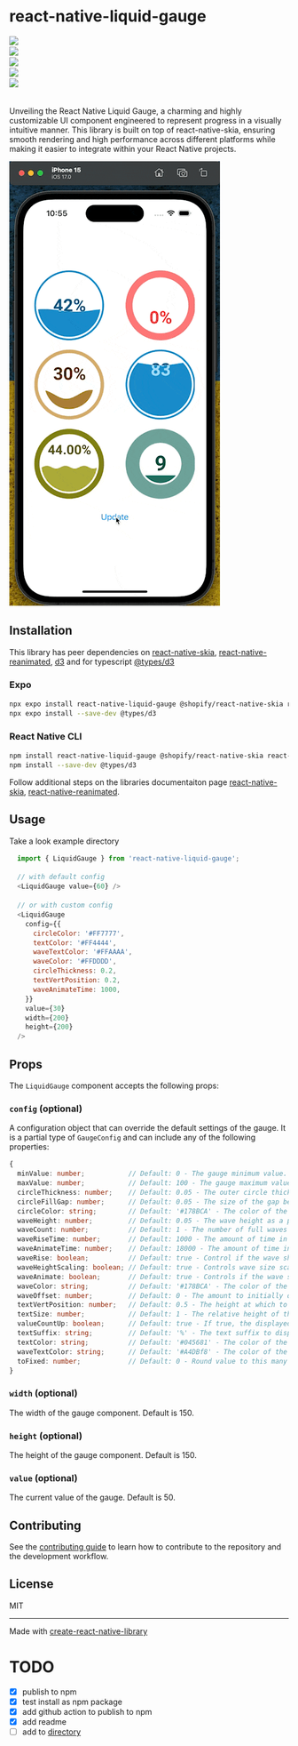 # react-native-liquid-gauge

<div align="left">
  <a align="center" href="https://github.com/dimaportenko?tab=followers">
    <img src="https://img.shields.io/github/followers/dimaportenko?label=Follow%20%40dimaportenko&style=social" />
  </a>
  <br/>
  <a align="center" href="https://twitter.com/dimaportenko">
    <img src="https://img.shields.io/twitter/follow/dimaportenko?label=Follow%20%40dimaportenko&style=social" />
  </a>
  <br/>
  <a align="center" href="https://www.youtube.com/channel/UCReKeeIMZywvQoaZPZKzQbQ">
    <img src="https://img.shields.io/youtube/channel/subscribers/UCReKeeIMZywvQoaZPZKzQbQ" />
  </a>
  <br/>
  <a align="center" href="https://www.youtube.com/channel/UCReKeeIMZywvQoaZPZKzQbQ">
    <img src="https://img.shields.io/youtube/channel/views/UCReKeeIMZywvQoaZPZKzQbQ" />
  </a>
  <br/>
  <a align="center" href="https://www.twitch.tv/lost_semicolon">
    <img src="https://img.shields.io/twitch/status/lost_semicolon?style=social" />
  </a>
</div>
<br/>


Unveiling the React Native Liquid Gauge, a charming and highly customizable UI component engineered to represent progress in a visually intuitive manner. This library is built on top of react-native-skia, ensuring smooth rendering and high performance across different platforms while making it easier to integrate within your React Native projects.

![demo](https://raw.githubusercontent.com/dimaportenko/react-native-liquid-gauge/main/docs/demo.gif)

## Installation

This library has peer dependencies on [react-native-skia](https://shopify.github.io/react-native-skia/docs/getting-started/installation/), [react-native-reanimated](https://docs.swmansion.com/react-native-reanimated/docs/fundamentals/getting-started/#installation), [d3](https://www.npmjs.com/package/d3) and for typescript [@types/d3](https://github.com/DefinitelyTyped/DefinitelyTyped/tree/master/types/d3)

### Expo
```sh
npx expo install react-native-liquid-gauge @shopify/react-native-skia react-native-reanimated d3
npx expo install --save-dev @types/d3
```


### React Native CLI
```sh
npm install react-native-liquid-gauge @shopify/react-native-skia react-native-reanimated d3
npm install --save-dev @types/d3
```



Follow additional steps on the libraries documentaiton page [react-native-skia](https://shopify.github.io/react-native-skia/docs/getting-started/installation/), [react-native-reanimated](https://docs.swmansion.com/react-native-reanimated/docs/fundamentals/getting-started/#installation).

## Usage

Take a look example directory

```js
  import { LiquidGauge } from 'react-native-liquid-gauge';

  // with default config
  <LiquidGauge value={60} />

  // or with custom config
  <LiquidGauge
    config={{
      circleColor: '#FF7777',
      textColor: '#FF4444',
      waveTextColor: '#FFAAAA',
      waveColor: '#FFDDDD',
      circleThickness: 0.2,
      textVertPosition: 0.2,
      waveAnimateTime: 1000,
    }}
    value={30}
    width={200}
    height={200}
  />
```

## Props

The `LiquidGauge` component accepts the following props:

### `config` (optional)
A configuration object that can override the default settings of the gauge. It is a partial type of `GaugeConfig` and can include any of the following properties:

```typescript
{
  minValue: number;           // Default: 0 - The gauge minimum value.
  maxValue: number;           // Default: 100 - The gauge maximum value.
  circleThickness: number;    // Default: 0.05 - The outer circle thickness as a percentage of its radius.
  circleFillGap: number;      // Default: 0.05 - The size of the gap between the outer circle and wave circle as a percentage of the outer circles radius.
  circleColor: string;        // Default: '#178BCA' - The color of the outer circle.
  waveHeight: number;         // Default: 0.05 - The wave height as a percentage of the radius of the wave circle.
  waveCount: number;          // Default: 1 - The number of full waves per width of the wave circle.
  waveRiseTime: number;       // Default: 1000 - The amount of time in milliseconds for the wave to rise from 0 to its final height.
  waveAnimateTime: number;    // Default: 18000 - The amount of time in milliseconds for a full wave to enter the wave circle.
  waveRise: boolean;          // Default: true - Control if the wave should rise from 0 to its full height, or start at its full height.
  waveHeightScaling: boolean; // Default: true - Controls wave size scaling at low and high fill percentages.
  waveAnimate: boolean;       // Default: true - Controls if the wave scrolls or is static.
  waveColor: string;          // Default: '#178BCA' - The color of the fill wave.
  waveOffset: number;         // Default: 0 - The amount to initially offset the wave. 0 = no offset. 1 = offset of one full wave.
  textVertPosition: number;   // Default: 0.5 - The height at which to display the percentage text within the wave circle. 0 = bottom, 1 = top.
  textSize: number;           // Default: 1 - The relative height of the text to display in the wave circle. 1 = 50%
  valueCountUp: boolean;      // Default: true - If true, the displayed value counts up from 0 to its final value upon loading. If false, the final value is displayed.
  textSuffix: string;         // Default: '%' - The text suffix to display after the value.
  textColor: string;          // Default: '#045681' - The color of the value text when the wave does not overlap it.
  waveTextColor: string;      // Default: '#A4DBf8' - The color of the value text when the wave overlaps it.
  toFixed: number;            // Default: 0 - Round value to this many decimal places.
}
```

### `width` (optional)
The width of the gauge component. Default is 150.

### `height` (optional)
The height of the gauge component. Default is 150.

### `value` (optional)
The current value of the gauge. Default is 50.

## Contributing

See the [contributing guide](CONTRIBUTING.md) to learn how to contribute to the repository and the development workflow.

## License

MIT

---

Made with [create-react-native-library](https://github.com/callstack/react-native-builder-bob)

# TODO

- [x] publish to npm
- [x] test install as npm package
- [x] add github action to publish to npm
- [x] add readme
- [ ] add to [directory](https://reactnative.directory/)
